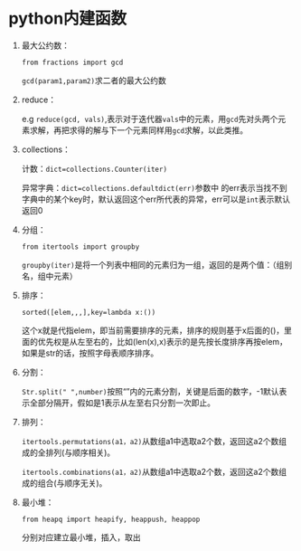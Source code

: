 # python内建函数

1. 最大公约数：

   `from fractions import gcd`

   `gcd(param1,param2)`求二者的最大公约数

2. reduce：

   e.g `reduce(gcd, vals)`,表示对于迭代器`vals`中的元素，用`gcd`先对头两个元素求解，再把求得的解与下一个元素同样用`gcd`求解，以此类推。

3. collections：

   计数：`dict=collections.Counter(iter)`

   异常字典：`dict=collections.defaultdict(err)`参数中 的err表示当找不到字典中的某个key时，默认返回这个err所代表的异常，err可以是`int`表示默认返回0

4. 分组：

   `from itertools import groupby`

   `groupby(iter)`是将一个列表中相同的元素归为一组，返回的是两个值：（组别名，组中元素）
   
5. 排序：

   `sorted([elem,,,],key=lambda x:())`

   这个x就是代指elem，即当前需要排序的元素，排序的规则基于x后面的()，里面的优先权是从左至右的，比如(len(x),x)表示的是先按长度排序再按elem，如果是str的话，按照字母表顺序排序。

6. 分割：

   `Str.split(" ",number)`按照“”内的元素分割，关键是后面的数字，-1默认表示全部分隔开，假如是1表示从左至右只分割一次即止。

7. 排列：

   `itertools.permutations(a1，a2)`从数组a1中选取a2个数，返回这a2个数组成的全排列(与顺序相关)。
   
   `itertools.combinations(a1，a2)`从数组a1中选取a2个数，返回这a2个数组成的组合(与顺序无关)。
   
8. 最小堆：

   `from heapq import heapify, heappush, heappop`

   分别对应建立最小堆，插入，取出